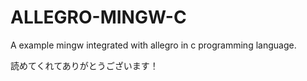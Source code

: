 # ALLEGRO-MINGW-C
A example mingw integrated with allegro in c programming language.

読めてくれてありがとうございます！
